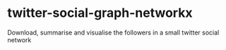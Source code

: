 twitter-social-graph-networkx
=============================

Download, summarise and visualise the followers in a small twitter social network